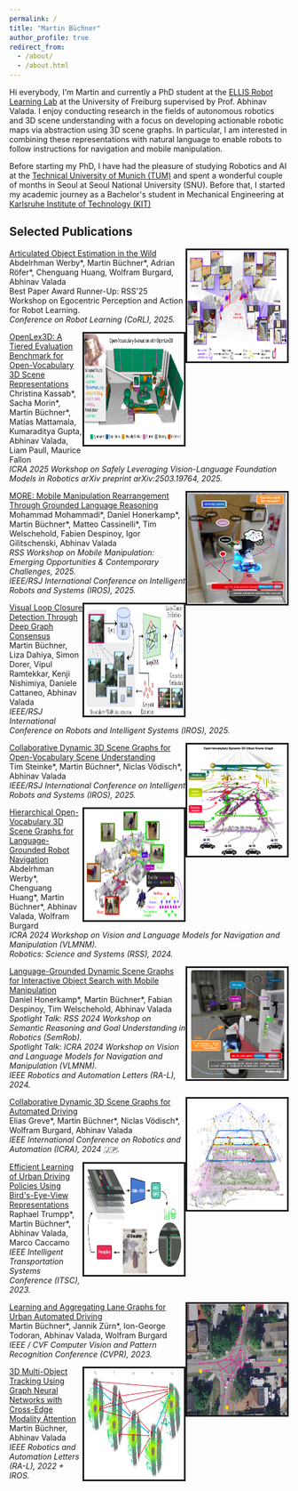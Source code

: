 ```yaml
---
permalink: /
title: "Martin Büchner"
author_profile: true
redirect_from: 
  - /about/
  - /about.html
---
```


Hi everybody, I'm Martin and currently a PhD student at the [ELLIS Robot Learning Lab](https://rl.uni-freiburg.de/) at the University of Freiburg supervised by Prof. Abhinav Valada. I enjoy conducting research in the fields of autonomous robotics and 3D scene understanding with a focus on developing actionable robotic maps via abstraction using 3D scene graphs. In particular, I am interested in combining these representations with natural language to enable robots to follow instructions for navigation and mobile manipulation.

Before starting my PhD, I have had the pleasure of studying Robotics and AI at the [Technical University of Munich (TUM)](https://tum.de) and spent a wonderful couple of months in Seoul at Seoul National University (SNU). Before that, I started my academic journey as a Bachelor's student in Mechanical Engineering at [Karlsruhe Institute of Technology (KIT)](https://kit.edu/)

## Selected Publications

<img style="float: right" src="images/artipoint.png" height="200px" width="180px" border="3px"> [Articulated Object Estimation in the Wild](https://artipoint.cs.uni-freiburg.de/)
Abdelrhman Werby\*, Martin Büchner\*, Adrian Röfer\*, Chenguang Huang, Wolfram Burgard, Abhinav Valada <br>
Best Paper Award Runner-Up: RSS'25 Workshop on Egocentric Perception and Action for Robot Learning. <br>
<i>Conference on Robot Learning (CoRL), 2025.</i>
<br>


<img style="float: right" src="images/openlex3d.png" height="200px" width="180px" border="3px"> [OpenLex3D: A Tiered Evaluation Benchmark for Open-Vocabulary 3D Scene Representations](https://openlex3d.github.io)<br>
Christina Kassab\*, Sacha Morin\*, Martin Büchner\*, Matías Mattamala, Kumaraditya Gupta, Abhinav Valada, Liam Paull, Maurice Fallon <br>
<i>ICRA 2025 Workshop on Safely Leveraging Vision-Language Foundation Models in Robotics</i>
<i>arXiv preprint arXiv:2503.19764, 2025.</i>
<br>

<img style="float: right" src="images/more.png" height="200px" width="180px" border="3px"> [MORE: Mobile Manipulation Rearrangement Through Grounded Language Reasoning](https://more-model.cs.uni-freiburg.de/)<br>
Mohammad Mohammadi\*, Daniel Honerkamp\*, Martin Büchner\*, Matteo Cassinelli\*, Tim Welschehold, Fabien Despinoy, Igor Gilitschenski, Abhinav Valada <br> 
<i>RSS Workshop on Mobile Manipulation: Emerging Opportunities & Contemporary Challenges, 2025.</i><br>
<i>IEEE/RSJ International Conference on Intelligent Robots and Systems (IROS), 2025. </i>
<br>

<img style="float: right" src="images/loopgnn.png" height="200px" width="180px" border="3px"> [Visual Loop Closure Detection Through Deep Graph Consensus](https://loopgnn.cs.uni-freiburg.de/)<br>
Martin Büchner, Liza Dahiya, Simon Dorer, Vipul Ramtekkar, Kenji Nishimiya, Daniele Cattaneo, Abhinav Valada <br>
<i>IEEE/RSJ International Conference on Robots and Intelligent Systems (IROS), 2025.</i>
<br>

<img style="float: right" src="images/curb-osg.png" height="200px" width="180px" border="3px"> [Collaborative Dynamic 3D Scene Graphs for Open-Vocabulary Scene Understanding](https://ov-curb.cs.uni-freiburg.de/)<br>
Tim Steinke\*, Martin Büchner\*, Niclas Vödisch\*, Abhinav Valada <br>
<i>IEEE/RSJ International Conference on Intelligent Robots and Systems (IROS), 2025.</i>
<br>

<img style="float: right" src="images/hovsg.png" height="200px" width="180px" border="3px"> [Hierarchical Open-Vocabulary 3D Scene Graphs for Language-Grounded Robot Navigation](https://hovsg.github.io/)<br>
Abdelrhman Werby\*, Chenguang Huang\*, Martin Büchner\*, Abhinav Valada, Wolfram Burgard <br>
<i>ICRA 2024 Workshop on Vision and Language Models for Navigation and Manipulation (VLMNM).</i> <br>
<i>Robotics: Science and Systems (RSS), 2024. </i>
<br>

<img style="float: right" src="images/moma-llm.png" height="200px" width="180px" border="3px"> [Language-Grounded Dynamic Scene Graphs for Interactive Object Search with Mobile Manipulation](https://moma-llm.cs.uni-freiburg.de/)<br>
Daniel Honerkamp\*, Martin Büchner\*, Fabian Despinoy, Tim Welschehold, Abhinav Valada <br>
<i>Spotlight Talk: RSS 2024 Workshop on Semantic Reasoning and Goal Understanding in Robotics (SemRob). </i><br>
<i>Spotlight Talk: ICRA 2024 Workshop on Vision and Language Models for Navigation and Manipulation (VLMNM). </i><br>
<i>IEEE Robotics and Automation Letters (RA-L), 2024. </i>
<br>

<img style="float: right" src="images/curb-sg.png" height="200px" width="180px" border="3px"> [Collaborative Dynamic 3D Scene Graphs for Automated Driving](https://curb.cs.uni-freiburg.de/)<br>
Elias Greve\*, Martin Büchner\*, Niclas Vödisch\*, Wolfram Burgard, Abhinav Valada <br>
<i>IEEE International Conference on Robotics and Automation (ICRA), 2024 🇯🇵.</i>
<br>

<img style="float: right" src="images/learning2drive.png" height="200px" width="180px" border="3px"> [Efficient Learning of Urban Driving Policies Using Bird's-Eye-View Representations](https://learning2drive.cs.uni-freiburg.de/)<br>
Raphael Trumpp\*, Martin Büchner\*, Abhinav Valada, Marco Caccamo <br> 
<i>IEEE Intelligent Transportation Systems Conference (ITSC), 2023.</i>
<br>

<img style="float: right" src="images/lanegnn.png" height="200px" width="180px" border="3px"> [Learning and Aggregating Lane Graphs for Urban Automated Driving](http://urbanlanegraph.cs.uni-freiburg.de)<br> 
Martin Büchner\*, Jannik Zürn\*, Ion-George Todoran, Abhinav Valada, Wolfram Burgard <br>
<i>IEEE / CVF Computer Vision and Pattern Recognition Conference (CVPR), 2023.</i>
<br>

<img style="float: right" src="images/batch3dmot.png" height="200px" width="180px" border="3px"> [3D Multi-Object Tracking Using Graph Neural Networks with Cross-Edge Modality Attention](https://batch3dmot.cs.uni-freiburg.de/)<br>
Martin Büchner, Abhinav Valada <br>
<i>IEEE Robotics and Automation Letters (RA-L), 2022 + IROS.</i>
